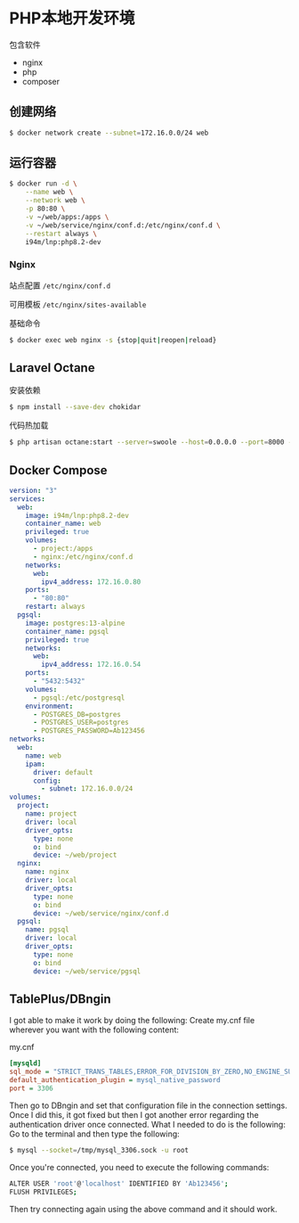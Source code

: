 # PHP本地开发环境

包含软件
- nginx
- php
- composer

## 创建网络

```sh
$ docker network create --subnet=172.16.0.0/24 web
```

## 运行容器

```sh
$ docker run -d \
    --name web \
    --network web \
    -p 80:80 \
    -v ~/web/apps:/apps \
    -v ~/web/service/nginx/conf.d:/etc/nginx/conf.d \
    --restart always \
    i94m/lnp:php8.2-dev
```

### Nginx

站点配置
`/etc/nginx/conf.d`

可用模板
`/etc/nginx/sites-available`

基础命令
```sh
$ docker exec web nginx -s {stop|quit|reopen|reload}
```

## Laravel Octane

安装依赖
```sh
$ npm install --save-dev chokidar
```

代码热加载
```sh
$ php artisan octane:start --server=swoole --host=0.0.0.0 --port=8000 --watch
```

## Docker Compose
```yaml
version: "3"
services:
  web:
    image: i94m/lnp:php8.2-dev
    container_name: web
    privileged: true
    volumes:
      - project:/apps
      - nginx:/etc/nginx/conf.d
    networks:
      web:
        ipv4_address: 172.16.0.80
    ports:
      - "80:80"
    restart: always
  pgsql:
    image: postgres:13-alpine
    container_name: pgsql
    privileged: true
    networks:
      web:
        ipv4_address: 172.16.0.54
    ports:
      - "5432:5432"
    volumes:
      - pgsql:/etc/postgresql
    environment:
      - POSTGRES_DB=postgres
      - POSTGRES_USER=postgres
      - POSTGRES_PASSWORD=Ab123456
networks:
  web:
    name: web
    ipam:
      driver: default
      config:
        - subnet: 172.16.0.0/24
volumes:
  project:
    name: project
    driver: local
    driver_opts:
      type: none
      o: bind
      device: ~/web/project
  nginx:
    name: nginx
    driver: local
    driver_opts:
      type: none
      o: bind
      device: ~/web/service/nginx/conf.d
  pgsql:
    name: pgsql
    driver: local
    driver_opts:
      type: none
      o: bind
      device: ~/web/service/pgsql
```

## TablePlus/DBngin

I got able to make it work by doing the following:
Create my.cnf file wherever you want with the following content:

my.cnf
```ini
[mysqld]
sql_mode = "STRICT_TRANS_TABLES,ERROR_FOR_DIVISION_BY_ZERO,NO_ENGINE_SUBSTITUTION"
default_authentication_plugin = mysql_native_password
port = 3306
```

Then go to DBngin and set that configuration file in the connection settings. Once I did this, it got fixed but then I got another error regarding the authentication driver once connected. What I needed to do is the following:
Go to the terminal and then type the following:

```sh
$ mysql --socket=/tmp/mysql_3306.sock -u root
```

Once you're connected, you need to execute the following commands:
```sh
ALTER USER 'root'@'localhost' IDENTIFIED BY 'Ab123456';
FLUSH PRIVILEGES;
```

Then try connecting again using the above command and it should work.

